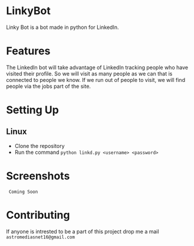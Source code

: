 # LinkyBot
Linky Bot is a bot made in python for LinkedIn.
# Features
The LinkedIn bot will take advantage of LinkedIn tracking people who have visited their profile.
So we will visit as many people as we can that is connected to people we know. 
If we run out of people to visit, we will find people via the jobs part of the site.

# Setting Up
## Linux 
 * Clone the repository  
 * Run the command ```python linkd.py <username> <password>```
 
 
 # Screenshots
     Coming Soon
  
 # Contributing 
   If anyone is intrested to be a part of this project drop me a mail ```astromediasnet16@gmail.com```
